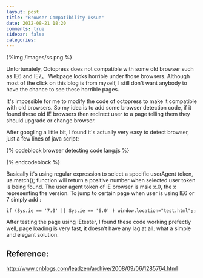 ```yaml
---
layout: post
title: "Browser Compatibility Issue"
date: 2012-08-21 18:20
comments: true
sidebar: false
categories: 
---
```


{%img /images/ss.png %}

Unfortunately, Octopress does not compatible with some old browser such as IE6 and IE7。 Webpage looks horrible under those browsers. Although most of the click on this blog is from myself, I still don't want anybody to have the chance to see these horrible pages.

It's impossible for me to modify the code of octopress to make it compatible with old browsers. So my idea is to add some browser detection code, if it found these old IE browsers then redirect user to a page telling them they should upgrade or change browser. 

<!--more-->

After googling a little bit, I found it's actually very easy to detect browser, just a few lines of java script:

{% codeblock browser detecting code lang:js %}
<script type="text/javascript">
        var Sys = {};
        var ua = navigator.userAgent.toLowerCase();
        if (window.ActiveXObject)
            Sys.ie = ua.match(/msie ([\d.]+)/)[1]
        else if (document.getBoxObjectFor)
            Sys.firefox = ua.match(/firefox\/([\d.]+)/)[1]
        else if (window.MessageEvent && !document.getBoxObjectFor)
            Sys.chrome = ua.match(/chrome\/([\d.]+)/)[1]
        else if (window.opera)
            Sys.opera = ua.match(/opera.([\d.]+)/)[1]
        else if (window.openDatabase)
            Sys.safari = ua.match(/version\/([\d.]+)/)[1];
        
        if(Sys.ie) document.write('IE: '+Sys.ie);
        if(Sys.firefox) document.write('Firefox: '+Sys.firefox);
        if(Sys.chrome) document.write('Chrome: '+Sys.chrome);
        if(Sys.opera) document.write('Opera: '+Sys.opera);
        if(Sys.safari) document.write('Safari: '+Sys.safari);
    </script>
{% endcodeblock %}

Basically it's using regular expression to select a specific userAgent token,  ua.match(); function will return a positive number when selected user token is being found. The user agent token of IE browser is msie x.0, the x representing the version. To jump to certain page when user is using IE6 or 7 simply add :

	if (Sys.ie == '7.0' || Sys.ie == '6.0' ) window.location="test.html";;

After testing the page using IEtester, I found these code working prefectly well, page loading is very fast, it doesn't have any lag at all. what a simple and elegant solution.


## Reference:
<http://www.cnblogs.com/leadzen/archive/2008/09/06/1285764.html>